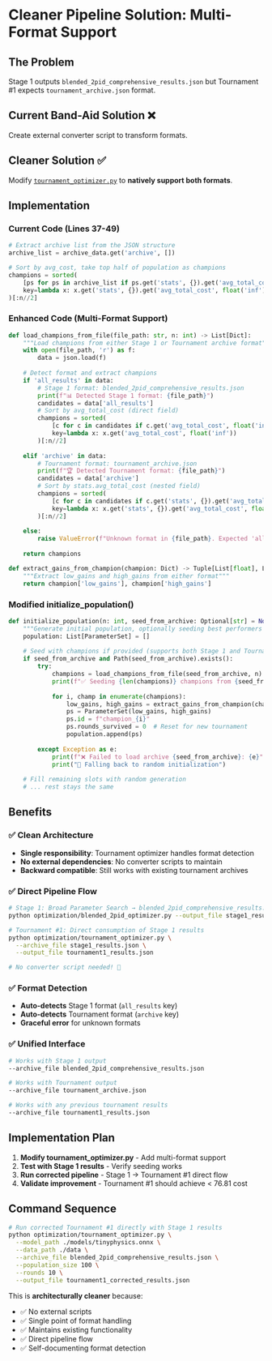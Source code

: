 # Cleaner Pipeline Solution: Multi-Format Support

## The Problem
Stage 1 outputs `blended_2pid_comprehensive_results.json` but Tournament #1 expects `tournament_archive.json` format.

## Current Band-Aid Solution ❌
Create external converter script to transform formats.

## Cleaner Solution ✅
Modify [`tournament_optimizer.py`](optimization/tournament_optimizer.py) to **natively support both formats**.

## Implementation

### Current Code (Lines 37-49)
```python
# Extract archive list from the JSON structure
archive_list = archive_data.get('archive', [])

# Sort by avg_cost, take top half of population as champions
champions = sorted(
    [ps for ps in archive_list if ps.get('stats', {}).get('avg_total_cost') != float('inf')],
    key=lambda x: x.get('stats', {}).get('avg_total_cost', float('inf'))
)[:n//2]
```

### Enhanced Code (Multi-Format Support)
```python
def load_champions_from_file(file_path: str, n: int) -> List[Dict]:
    """Load champions from either Stage 1 or Tournament archive format"""
    with open(file_path, 'r') as f:
        data = json.load(f)
    
    # Detect format and extract champions
    if 'all_results' in data:
        # Stage 1 format: blended_2pid_comprehensive_results.json
        print(f"📊 Detected Stage 1 format: {file_path}")
        candidates = data['all_results']
        # Sort by avg_total_cost (direct field)
        champions = sorted(
            [c for c in candidates if c.get('avg_total_cost', float('inf')) != float('inf')],
            key=lambda x: x.get('avg_total_cost', float('inf'))
        )[:n//2]
        
    elif 'archive' in data:
        # Tournament format: tournament_archive.json  
        print(f"🏆 Detected Tournament format: {file_path}")
        candidates = data['archive']
        # Sort by stats.avg_total_cost (nested field)
        champions = sorted(
            [c for c in candidates if c.get('stats', {}).get('avg_total_cost', float('inf')) != float('inf')],
            key=lambda x: x.get('stats', {}).get('avg_total_cost', float('inf'))
        )[:n//2]
        
    else:
        raise ValueError(f"Unknown format in {file_path}. Expected 'all_results' or 'archive' key.")
    
    return champions

def extract_gains_from_champion(champion: Dict) -> Tuple[List[float], List[float]]:
    """Extract low_gains and high_gains from either format"""
    return champion['low_gains'], champion['high_gains']
```

### Modified initialize_population()
```python
def initialize_population(n: int, seed_from_archive: Optional[str] = None) -> List[ParameterSet]:
    """Generate initial population, optionally seeding best performers from archive."""
    population: List[ParameterSet] = []
    
    # Seed with champions if provided (supports both Stage 1 and Tournament formats)
    if seed_from_archive and Path(seed_from_archive).exists():
        try:
            champions = load_champions_from_file(seed_from_archive, n)
            print(f"✅ Seeding {len(champions)} champions from {seed_from_archive}")
            
            for i, champ in enumerate(champions):
                low_gains, high_gains = extract_gains_from_champion(champ)
                ps = ParameterSet(low_gains, high_gains)
                ps.id = f"champion_{i}"
                ps.rounds_survived = 0  # Reset for new tournament
                population.append(ps)
                
        except Exception as e:
            print(f"❌ Failed to load archive {seed_from_archive}: {e}")
            print("🔄 Falling back to random initialization")
    
    # Fill remaining slots with random generation
    # ... rest stays the same
```

## Benefits

### ✅ Clean Architecture
- **Single responsibility**: Tournament optimizer handles format detection
- **No external dependencies**: No converter scripts to maintain
- **Backward compatible**: Still works with existing tournament archives

### ✅ Direct Pipeline Flow
```bash
# Stage 1: Broad Parameter Search → blended_2pid_comprehensive_results.json
python optimization/blended_2pid_optimizer.py --output_file stage1_results.json

# Tournament #1: Direct consumption of Stage 1 results  
python optimization/tournament_optimizer.py \
  --archive_file stage1_results.json \
  --output_file tournament1_results.json

# No converter script needed! 🎉
```

### ✅ Format Detection
- **Auto-detects** Stage 1 format (`all_results` key)
- **Auto-detects** Tournament format (`archive` key) 
- **Graceful error** for unknown formats

### ✅ Unified Interface
```bash
# Works with Stage 1 output
--archive_file blended_2pid_comprehensive_results.json

# Works with Tournament output  
--archive_file tournament_archive.json

# Works with any previous tournament results
--archive_file tournament1_results.json
```

## Implementation Plan

1. **Modify tournament_optimizer.py** - Add multi-format support
2. **Test with Stage 1 results** - Verify seeding works
3. **Run corrected pipeline** - Stage 1 → Tournament #1 direct flow
4. **Validate improvement** - Tournament #1 should achieve < 76.81 cost

## Command Sequence
```bash
# Run corrected Tournament #1 directly with Stage 1 results
python optimization/tournament_optimizer.py \
  --model_path ./models/tinyphysics.onnx \
  --data_path ./data \
  --archive_file blended_2pid_comprehensive_results.json \
  --population_size 100 \
  --rounds 10 \
  --output_file tournament1_corrected_results.json
```

This is **architecturally cleaner** because:
- ✅ No external scripts
- ✅ Single point of format handling  
- ✅ Maintains existing functionality
- ✅ Direct pipeline flow
- ✅ Self-documenting format detection